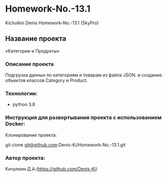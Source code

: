 # Homework-No.-13.1
Kichulkin Denis Homework-No.-13.1 (SkyPro)

## Название проекта
«Категории и Продукты»

### Описание проекта 
 Подгрузка данных по категориям и товарам из файла JSON. 
  и создание объектов классов Category и Product.

### Технологии: 
- python 3.8

### Инструкция для развертывания проекта с использованием Docker:

Клонирование проекта:

git clone git@github.com:Denis-Ki/Homework-No.-13.1.git

### Автор проекта:
Кичулкин Д.А.(https://github.com/Denis-Ki)
